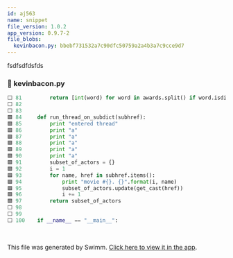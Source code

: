 ```yaml
---
id: aj563
name: snippet
file_version: 1.0.2
app_version: 0.9.7-2
file_blobs:
  kevinbacon.py: bbebf731532a7c90dfc50759a2a4b3a7c9cce9d7
---
```


fsdfsdfdsfds
<!-- NOTE-swimm-snippet: the lines below link your snippet to Swimm -->
### 📄 kevinbacon.py
```python
⬜ 81         return [int(word) for word in awards.split() if word.isdigit()][0]
⬜ 82     
⬜ 83     
🟩 84     def run_thread_on_subdict(subhref):
🟩 85         print "entered thread"
🟩 86         print "a"
🟩 87         print "a"
🟩 88         print "a"
🟩 89         print "a"
🟩 90         print "a"
🟩 91         subset_of_actors = {}
🟩 92         i = 1
🟩 93         for name, href in subhref.items():
🟩 94             print "movie #{}. {}".format(i, name)
🟩 95             subset_of_actors.update(get_cast(href))
🟩 96             i += 1
🟩 97         return subset_of_actors
⬜ 98     
⬜ 99     
⬜ 100    if __name__ == "__main__":
```

<br/>

This file was generated by Swimm. [Click here to view it in the app](https://swimm-web-app.web.app/repos/Z2l0aHViJTNBJTNBVG9tSGFua3MlM0ElM0Fqam9vbm4x/docs/aj563).